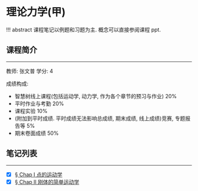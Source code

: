 
# 理论力学(甲)

!!! abstract
	课程笔记以例题和习题为主. 概念可以直接参阅课程 ppt.

## 课程简介
---
教师: 张文普 学分: $4$

成绩构成:

- 智慧树线上课程(包括运动学, 动力学, 作为各个章节的预习与作业) $20\%$
- 平时作业与考勤 $20\%$
- 课程实验 $10\%$
- (附加到平时成绩. 平时成绩无法影响总成绩, 期末成绩, 线上成绩)竞赛, 专题报告等 $5\%$
- 期末卷面成绩 $50\%$

## 笔记列表

---

- [x] [§ Chap I      点的运动学](pointmove.md)
- [x] [§ Chap II     刚体的简单运动学](rigidbodymove.md)